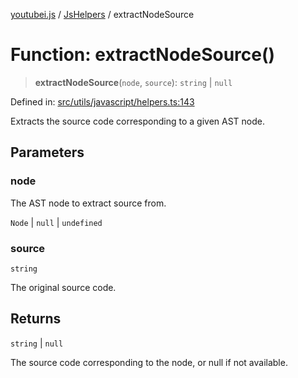 [youtubei.js](../../../../README.md) / [JsHelpers](../README.md) / extractNodeSource

# Function: extractNodeSource()

> **extractNodeSource**(`node`, `source`): `string` \| `null`

Defined in: [src/utils/javascript/helpers.ts:143](https://github.com/LuanRT/YouTube.js/blob/0733f60b57877f6b8b87dfd5cc6195b5085f5c09/src/utils/javascript/helpers.ts#L143)

Extracts the source code corresponding to a given AST node.

## Parameters

### node

The AST node to extract source from.

`Node` | `null` | `undefined`

### source

`string`

The original source code.

## Returns

`string` \| `null`

The source code corresponding to the node, or null if not available.
